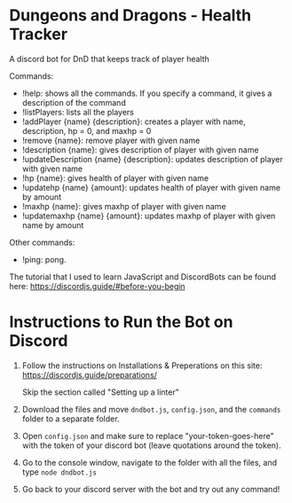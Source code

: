# Dungeons and Dragons - Health Tracker
A discord bot for DnD that keeps track of player health

Commands:
- !help: shows all the commands. If you specify a command, it gives a description of the command
- !listPlayers: lists all the players
- !addPlayer {name} {description}: creates a player with name, description, hp = 0, and maxhp = 0
- !remove {name}: remove player with given name
- !description {name}: gives description of player with given name
- !updateDescription {name} {description}: updates description of player with given name
- !hp {name}: gives health of player with given name
- !updatehp {name} {amount}: updates health of player with given name by amount 
- !maxhp {name}: gives maxhp of player with given name
- !updatemaxhp {name} {amount}: updates maxhp of player with given name by amount

Other commands:
- !ping: pong. 

The tutorial that I used to learn JavaScript and DiscordBots can be found here:
https://discordjs.guide/#before-you-begin




# Instructions to Run the Bot on Discord

1. Follow the instructions on Installations & Preperations on this site:
   https://discordjs.guide/preparations/

   Skip the section called "Setting up a linter"

2. Download the files and move `dndbot.js`, `config.json`, and the `commands` folder to a separate folder. 

3. Open `config.json` and make sure to replace "your-token-goes-here" with the token of your discord bot (leave quotations around the token). 

4. Go to the console window, navigate to the folder with all the files, and type `node dndbot.js`

5. Go back to your discord server with the bot and try out any command!
